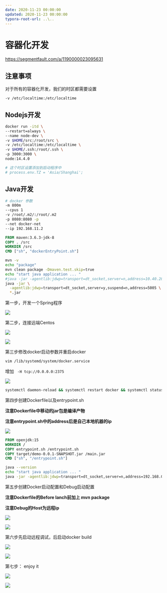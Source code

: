 ```yaml
---
date: 2020-11-23 00:00:00
updated: 2020-11-23 00:00:00
typora-root-url: ..\..
---
```



# 容器化开发

https://segmentfault.com/a/1190000023095631



## 注意事项

对于所有的容器化开发，我们的时区都需要设置

```docker
-v /etc/localtime:/etc/localtime
```
<!-- more -->


## Nodejs开发

```sh
docker run -itd \
--restart=always \
--name node-dev \
-v $HOME/src:/root/src \
-v /etc/localtime:/etc/localtime \
-v $HOME/.ssh:/root/.ssh \
-p 3000:3000 \
node:14.4.0

# 这个时区设置添加到启动程序中
# process.env.TZ = 'Asia/Shanghai';
```

## Java开发

```sh
# docker 参数
-m 800m
--cpus 1
-v /root/.m2/:/root/.m2
-p 8080:8080 -p
--net docker-net
--ip 192.168.11.2
```

```Dockerfile
FROM maven:3.6.3-jdk-8
COPY . /src
WORKDIR /src
CMD ["sh", "dockerEntryPoint.sh"]
```

```sh
mvn -v
echo "package"
mvn clean package -Dmaven.test.skip=true
echo "start java application ... "
#java -jar -agentlib:jdwp=transport=dt_socket,server=n,address=10.40.28.63:5005,suspend=y main.jar
java -jar \
  -agentlib:jdwp=transport=dt_socket,server=y,suspend=n,address=5005 \
  *.jar
```



第一步，开发一个Spring程序

![](/images/image-2020-12-12-15.37.04.735.png)

第二步，连接远端Centos

![](/images/image-2020-12-12-15.41.38.665.png)

![](/images/image-2020-12-12-15.42.14.889.png)

第三步修改docker启动参数并重启docker

```sh
vim /lib/systemd/system/docker.service 
```

增加 ` -H tcp://0.0.0.0:2375`

![](/images/image-2020-12-12-15.45.27.215.png)

```sh
systemctl daemon-reload && systemctl restart docker && systemctl status docker
```

第四步创建Dockerfile以及entrypoint.sh

**注意Dockerfile中移动的jar包是编译产物**

**注意entrypoint.sh中的address后是自己本地机器的ip**

![](/images/image-2020-12-12-15.50.43.742.png)

```dockerfile
FROM openjdk:15
WORKDIR /
COPY entrypoint.sh /entrypoint.sh
COPY target/demo-0.0.1-SNAPSHOT.jar /main.jar
CMD ["sh", "/entrypoint.sh"]
```

```sh
java --version
echo "start java application ... "
java -jar -agentlib:jdwp=transport=dt_socket,server=n,address=192.168.0.109:5005,suspend=y -Duser.timezone=Asia/Shanghai /main.jar
```

第五步创建Docker启动配置和Debug启动配置

**注意Dockerfile的Before lanch前加上 mvn package**

**注意Debug的Host为远程ip**

![](/images/image-2020-12-12-15.54.16.319.png)

![](/images/image-2020-12-12-15.55.04.553.png)

第六步先启动远程调试，后启动docker build

![](/images/image-2020-12-12-15.56.11.552.png)

![](/images/image-2020-12-12-15.56.59.369.png)

第七步： enjoy it

![](/images/image-2020-12-12-15.57.44.919.png)

![](/images/image-2020-12-12-15.58.45.815.png)
